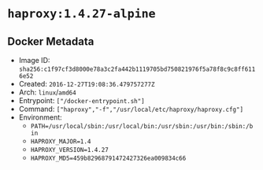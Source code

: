 # `haproxy:1.4.27-alpine`

## Docker Metadata

- Image ID: `sha256:c1f97cf3d8000e78a3c2fa442b1119705bd750821976f5a78f8c9c8ff6116e52`
- Created: `2016-12-27T19:08:36.479757277Z`
- Arch: `linux`/`amd64`
- Entrypoint: `["/docker-entrypoint.sh"]`
- Command: `["haproxy","-f","/usr/local/etc/haproxy/haproxy.cfg"]`
- Environment:
  - `PATH=/usr/local/sbin:/usr/local/bin:/usr/sbin:/usr/bin:/sbin:/bin`
  - `HAPROXY_MAJOR=1.4`
  - `HAPROXY_VERSION=1.4.27`
  - `HAPROXY_MD5=459b82968791472427326ea009834c66`
